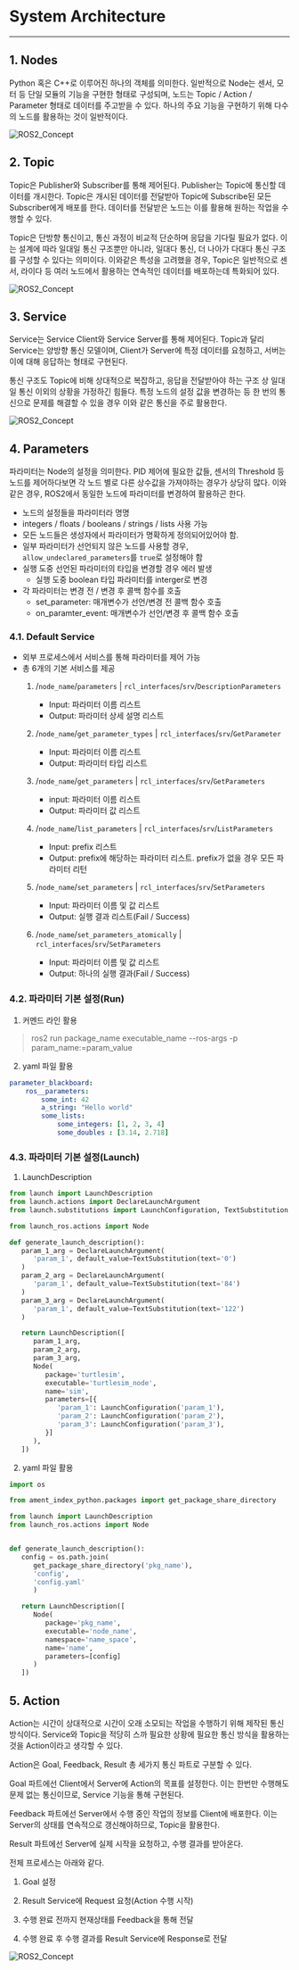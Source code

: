 # System Architecture
---
## 1. Nodes
Python 혹은 C++로 이루어진 하나의 객체를 의미한다. 일반적으로 Node는 센서, 모터 등 단일 모듈의 기능을 구현한 형태로 구성되며, 노드는 Topic / Action / Parameter 형태로 데이터를 주고받을 수 있다. 하나의 주요 기능을 구현하기 위해 다수의 노드를 활용하는 것이 일반적이다.

![ROS2_Concept](../Assets/Image/0_ROS2_Concept.gif)

## 2. Topic
Topic은 Publisher와 Subscriber를 통해 제어된다. Publisher는 Topic에 통신할 데이터를 개시한다. Topic은 개시된 데이터를 전달받아 Topic에 Subscribe된 모든 Subscriber에게 배포를 한다. 데이터를 전달받은 노드는 이를 활용해 원하는 작업을 수행할 수 있다.



Topic은 단방향 통신이고, 통신 과정이 비교적 단순하며 응답을 기다릴 필요가 없다. 이는 설계에 따라 일대일 통신 구조뿐만 아니라, 일대다 통신, 더 나아가 다대다 통신 구조를 구성할 수 있다는 의미이다. 이와같은 특성을 고려했을 경우, Topic은 일반적으로 센서, 라이다 등 여러 노드에서 활용하는 연속적인 데이터를 배포하는데 특화되어 있다.

![ROS2_Concept](../Assets/Image/0_Topic_Concept.gif)

## 3. Service
Service는 Service Client와 Service Server를 통해 제어된다. Topic과 달리 Service는 양방향 통신 모델이며, Client가 Server에 특정 데이터를 요청하고, 서버는 이에 대해 응답하는 형태로 구현된다.

통신 구조도 Topic에 비해 상대적으로 복잡하고, 응답을 전달받아야 하는 구조 상 일대일 통신 이외의 상황을 가정하긴 힘들다. 특정 노드의 설정 값을 변경하는 등 한 번의 통신으로 문제를 해결할 수 있을 경우 이와 같은 통신을 주로 활용한다.

![ROS2_Concept](../Assets/Image/0_Service_Concept.gif)

## 4. Parameters
파라미터는 Node의 설정을 의미한다. PID 제어에 필요한 값들, 센서의 Threshold 등 노드를 제어하다보면 각 노드 별로 다른 상수값을 가져야하는 경우가 상당히 많다. 이와 같은 경우, ROS2에서 동일한 노드에 파라미터를 변경하여 활용하곤 한다.

- 노드의 설정들을 파라미터라 명명
- integers / floats / booleans / strings / lists 사용 가능
- 모든 노드들은 생성자에서 파라미터가 명확하게 정의되어있어야 함.
- 일부 파라미터가 선언되지 않은 노드를 사용할 경우, `allow_undeclared_parameters`를 `true`로 설정해야 함
- 실행 도중 선언된 파라미터의 타입을 변경할 경우 에러 발생
  - 실행 도중 boolean 타입 파라미터를 interger로 변경
- 각 파라미터는 변경 전 / 변경 후 콜백 함수를 호출
  - set_parameter: 매개변수가 선언/변경 전 콜백 함수 호출
  - on_paramter_event: 매개변수가 선언/변경 후 콜백 함수 호출

### 4.1. Default Service
- 외부 프로세스에서 서비스를 통해 파라미터를 제어 가능
- 총 6개의 기본 서비스를 제공
  1. /`node_name`/`parameters` | `rcl_interfaces`/`srv`/`DescriptionParameters`
      - Input: 파라미터 이름 리스트
      - Output: 파라미터 상세 설명 리스트

  2. /`node_name`/`get_parameter_types` | `rcl_interfaces`/`srv`/`GetParameter`
      - Input: 파라미터 이름 리스트
      - Output: 파라미터 타입 리스트
  3. /`node_name`/`get_parameters` | `rcl_interfaces`/`srv`/`GetParameters`
      - input: 파라미터 이름 리스트
      - Output: 파라미터 값 리스트
  4. /`node_name`/`list_parameters` | `rcl_interfaces`/`srv`/`ListParameters`
      - Input: prefix 리스트
      - Output: prefix에 해당하는 파라미터 리스트. prefix가 없을 경우 모든 파라미터 리턴
  5. /`node_name`/`set_parameters` | `rcl_interfaces`/`srv`/`SetParameters`
      - Input: 파라미터 이름 및 값 리스트
      - Output: 실행 결과 리스트(Fail / Success)
  6. /`node_name`/`set_parameters_atomically` | `rcl_interfaces`/`srv`/`SetParameters`
      - Input: 파라미터 이름 및 값 리스트
      - Output: 하나의 실행 결과(Fail / Success)

### 4.2. 파라미터 기본 설정(Run)
1. 커멘드 라인 활용
> ros2 run package_name executable_name --ros-args -p param_name:=param_value

2. yaml 파일 활용
```yaml
parameter_blackboard:
    ros__parameters:
        some_int: 42
        a_string: "Hello world"
        some_lists:
            some_integers: [1, 2, 3, 4]
            some_doubles : [3.14, 2.718]
```

### 4.3. 파라미터 기본 설정(Launch)
1. LaunchDescription
```python
from launch import LaunchDescription
from launch.actions import DeclareLaunchArgument
from launch.substitutions import LaunchConfiguration, TextSubstitution

from launch_ros.actions import Node

def generate_launch_description():
   param_1_arg = DeclareLaunchArgument(
      'param_1', default_value=TextSubstitution(text='0')
   )
   param_2_arg = DeclareLaunchArgument(
      'param_1', default_value=TextSubstitution(text='84')
   )
   param_3_arg = DeclareLaunchArgument(
      'param_1', default_value=TextSubstitution(text='122')
   )

   return LaunchDescription([
      param_1_arg,
      param_2_arg,
      param_3_arg,
      Node(
         package='turtlesim',
         executable='turtlesim_node',
         name='sim',
         parameters=[{
            'param_1': LaunchConfiguration('param_1'),
            'param_2': LaunchConfiguration('param_2'),
            'param_3': LaunchConfiguration('param_3'),
         }]
      ),
   ])
```
2. yaml 파일 활용
``` python
import os

from ament_index_python.packages import get_package_share_directory

from launch import LaunchDescription
from launch_ros.actions import Node


def generate_launch_description():
   config = os.path.join(
      get_package_share_directory('pkg_name'),
      'config',
      'config.yaml'
      )

   return LaunchDescription([
      Node(
         package='pkg_name',
         executable='node_name',
         namespace='name_space',
         name='name',
         parameters=[config]
      )
   ])
```

## 5. Action
Action는 시간이 상대적으로 시간이 오래 소모되는 작업을 수행하기 위해 제작된 통신 방식이다. Service와 Topic을 적당히 스까 필요한 상황에 필요한 통신 방식을 활용하는 것을 Action이라고 생각할 수 있다.



Action은 Goal, Feedback, Result 총 세가지 통신 파트로 구분할 수 있다.



Goal 파트에선 Client에서 Server에 Action의 목표를 설정한다. 이는 한번만 수행해도 문제 없는 통신이므로, Service 기능을 통해 구현된다.



Feedback 파트에선 Server에서 수행 중인 작업의 정보를 Client에 배포한다. 이는 Server의 상태를 연속적으로 갱신해야하므로, Topic을 활용한다.



Result 파트에선 Server에 실제 시작을 요청하고, 수행 결과를 받아온다.



전체 프로세스는 아래와 같다.



1. Goal 설정

2. Result Service에 Request 요청(Action 수행 시작)

3. 수행 완료 전까지 현재상태를 Feedback을 통해 전달

4. 수행 완료 후 수행 결과를 Result Service에 Response로 전달


![ROS2_Concept](../Assets/Image/0_Action_Concept.gif)